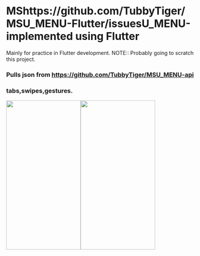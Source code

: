 # MShttps://github.com/TubbyTiger/MSU_MENU-Flutter/issuesU_MENU-implemented using Flutter
Mainly for practice in Flutter development.
NOTE:: Probably going to scratch this project.
### Pulls json from https://github.com/TubbyTiger/MSU_MENU-api
### tabs,swipes,gestures.
<img src="https://user-images.githubusercontent.com/14865439/44183745-2f333580-a0da-11e8-9435-cfcf9972ca4c.jpg" width="200" height="400"></img><img src="https://user-images.githubusercontent.com/14865439/44183746-2f333580-a0da-11e8-8bc0-6af62b43ee27.jpg" width="200" height="400"></img>
